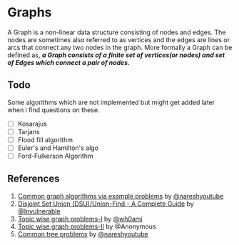 # Graphs
A Graph is a non-linear data structure consisting of nodes and edges. The nodes are sometimes also referred to as vertices and the edges are lines or arcs that connect any two nodes in the graph. More formally a Graph can be defined as, ***a Graph consists of a finite set of vertices(or nodes) and set of Edges which connect a pair of nodes.***

## Todo
Some algorithms which are not implemented but might get added later when i find questions on these.
- [ ] Kosarajus
- [ ] Tarjans
- [ ] Flood fill algorithm
- [ ] Euler's and Hamilton's algo
- [ ] Ford-Fulkerson Algorithm

## References
1. [Common graph algorithms via example problems](https://leetcode.com/discuss/general-discussion/969327/graph-algorithms-one-place-dijkstra-bellman-ford-floyd-warshall-prims-kruskals-dsu) by [@nareshyoutube](https://leetcode.com/nareshyoutube/)
2. [Disjoint Set Union (DSU)/Union-Find - A Complete Guide](https://leetcode.com/discuss/general-discussion/1072418/Disjoint-Set-Union-(DSU)Union-Find-A-Complete-Guide) by [@Invulnerable](https://leetcode.com/Invulnerable/)
3. [Topic wise graph problems-I](https://leetcode.com/discuss/general-discussion/655708/graph-for-beginners-problems-pattern-sample-solutions/) by [@wh0ami](https://leetcode.com/wh0ami/)
4. [Topic wise graph problems-II](https://leetcode.com/discuss/interview-question/753236/List-of-graph-algorithms-for-coding-interview) by @Anonymous
4. [Common tree problems](https://leetcode.com/discuss/general-discussion/937307/iterative-recursive-dfs-bfs-tree-traversal-in-pre-post-levelorder-views) by [@nareshyoutube](https://leetcode.com/nareshyoutube/) 
